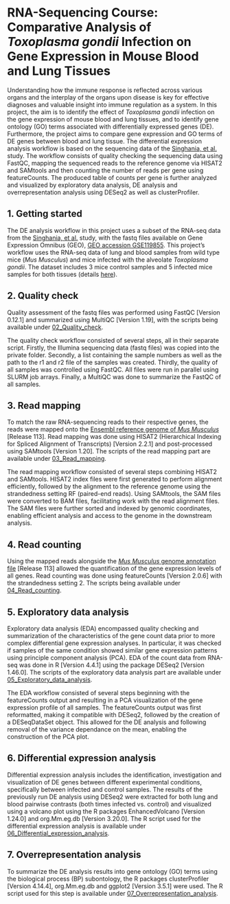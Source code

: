 # RNA-Sequencing Course: Comparative Analysis of *Toxoplasma gondii* Infection on Gene Expression in Mouse Blood and Lung Tissues

Understanding how the immune response is reflected across various organs and the interplay of the organs upon disease is key for effective diagnoses and valuable insight into immune regulation as a system. In this project, the aim is to identify the effect of *Toxoplasma gondii* infection on the gene expression of mouse blood and lung tissues, and to identify gene ontology (GO) terms associated with differentially expressed genes (DE). Furthermore, the project aims to compare gene expression and GO terms of DE genes between blood and lung tissue. The differential expression analysis workflow is based on the sequencing data of the [Singhania, et al.](https://www.nature.com/articles/s41467-019-10601-6) study. The workflow consists of quality checking the sequencing data using FastQC, mapping the sequenced reads to the reference genome via HISAT2 and SAMtools and then counting the number of reads per gene using featureCounts. The produced table of counts per gene is further analyzed and visualized by exploratory data analysis, DE analysis and overrepresentation analysis using DESeq2 as well as clusterProfiler. 

## 1. Getting started

The DE analysis workflow in this project uses a subset of the RNA-seq data from the [Singhania, et al.](https://www.nature.com/articles/s41467-019-10601-6) study, with the fastq files available on Gene Expression Omnibus (GEO), [GEO accession GSE119855](https://www.ncbi.nlm.nih.gov/geo/query/acc.cgi?acc=GSE119855). This project’s workflow uses the RNA-seq data of lung and blood samples from wild type mice (*Mus Musculus*) and mice infected with the alveolate *Toxoplasma gondii*. The dataset includes 3 mice control samples and 5 infected mice samples for both tissues (details [here](https://github.com/TheNeuvillette/rnaseq_course/blob/main/01_Getting_started/Sample_Information)).

## 2. Quality check
Quality assessment of the fastq files was performed using FastQC [Version 0.12.1] and summarized using MultiQC [Version 1.19], with the scripts being available under [02_Quality_check](https://github.com/TheNeuvillette/rnaseq_course/tree/main/02_Quality_check).

The quality check workflow consisted of several steps, all in their separate script. Firstly, the Illumina sequencing data (fastq files) was copied into the private folder. Secondly, a list containing the sample numbers as well as the path to the r1 and r2 file of the samples was created. Thirdly, the quality of all samples was controlled using FastQC. All files were run in parallel using SLURM job arrays. Finally, a MultiQC was done to summarize the FastQC of all samples.

## 3. Read mapping
To match the raw RNA-sequencing reads to their respective genes, the reads were mapped onto the [Ensembl reference genome of *Mus Musculus*](https://ftp.ensembl.org/pub/release-113/fasta/mus_musculus/dna/) [Release 113]. Read mapping was done using HISAT2 (Hierarchical Indexing for Spliced Alignment of Transcripts) [Version 2.2.1] and post-processed using SAMtools [Version 1.20]. The scripts of the read mapping part are available under [03_Read_mapping](https://github.com/TheNeuvillette/rnaseq_course/tree/main/03_Read_mapping).

The read mapping workflow consisted of several steps combining HISAT2 and SAMtools. HISAT2 index files were first generated to perform alignment efficiently, followed by the alignment to the reference genome using the strandedness setting RF (paired-end reads). Using SAMtools, the SAM files were converted to BAM files, facilitating work with the read alignment files. The SAM files were further sorted and indexed by genomic coordinates, enabling efficient analysis and access to the genome in the downstream analysis.

## 4. Read counting
Using the mapped reads alongside the [*Mus Musculus* genome annotation file](https://ftp.ensembl.org/pub/release-113/fasta/mus_musculus/dna/) [Release 113] allowed the quantification of the gene expression levels of all genes. Read counting was done using featureCounts [Version 2.0.6] with the strandedness setting 2. The scripts being available under [04_Read_counting](https://github.com/TheNeuvillette/rnaseq_course/tree/main/04_Read_counting).

## 5. Exploratory data analysis
Exploratory data analysis (EDA) encompassed quality checking and summarization of the characteristics of the gene count data prior to more complex differential gene expression analyses. In particular, it was checked if samples of the same condition showed similar gene expression patterns using principle component analysis (PCA). EDA of the count data from RNA-seq was done in R [Version 4.4.1] using the package DESeq2 [Version 1.46.0]. The scripts of the exploratory data analysis part are available under [05_Exploratory_data_analysis](https://github.com/TheNeuvillette/rnaseq_course/tree/main/05_Exploratory_data_analysis).

The EDA workflow consisted of several steps beginning with the featureCounts output and resulting in a PCA visualization of the gene expression profile of all samples. The featureCounts output was first reformatted, making it compatible with DESeq2, followed by the creation of a DESeqDataSet object. This allowed for the DE analysis and following removal of the variance dependance on the mean, enabling the construction of the PCA plot. 

## 6. Differential expression analysis

Differential expression analysis includes the identification, investigation and visualization of DE genes between different experimental conditions, specifically between infected and control samples. The results of the previously run DE analysis using DESeq2 were extracted for both lung and blood pairwise contrasts (both times infected vs. control) and visualized using a volcano plot using the R packages EnhancedVolcano [Version 1.24.0] and org.Mm.eg.db [Version 3.20.0]. The R script used for the differential expression analysis is available under [06_Differential_expression_analysis](https://github.com/TheNeuvillette/rnaseq_course/tree/main/06_Differential_expression_analysis).

## 7. Overrepresentation analysis

To summarize the DE analysis results into gene ontology (GO) terms using the biological process (BP) subontology, the R packages clusterProfiler [Version 4.14.4], org.Mm.eg.db and ggplot2 [Version 3.5.1] were used. The R script used for this step is available under [07_Overrepresentation_analysis](https://github.com/TheNeuvillette/rnaseq_course/tree/main/07_Overrepresentation_analysis).

